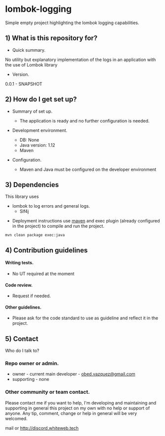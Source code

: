 # lombok-logging
 Simple empty project highlighting the lombok logging capabilities.

## 1) What is this repository for?

* Quick summary.

No utility but explanatory implementation of the logs in an application with the use of Lombok library


* Version.

0.0.1 - SNAPSHOT


## 2) How do I get set up?

* Summary of set up.
  - The application is ready and no further configuration is needed. 

* Development environment.
  - DB:				None
  - Java version: 	1.12
  - Maven

* Configuration.  
  - Maven and Java must be configured on the developer environment

## 3) Dependencies
This library uses
- lombok to log errors and general logs.
    - Slf4j


* Deployment instructions
  use [maven](https://spring.io/guides/gs/maven/) and exec plugin (already configured in the project) to compile and run the project.
```
mvn clean package exec:java
```

## 4) Contribution guidelines ###

#### Writing tests.
 - No UT required at the moment

#### Code review.
 - Request if needed.

#### Other guidelines.
 - Please ask for the code standard to use as guideline and reflect it in the project.

## 5) Contact
Who do I talk to?
### Repo owner or admin.

- owner 		- current main developer - obed.vazquez@gmail.com
- supporting 	- none

### Other community or team contact.

Please contact me if you want to help, I'm developing and maintaining and supporting in general this project on my own with no help or support of anyone.
Any tip, comment, change or help in general will be very welcomed.

mail or http://discord.whiteweb.tech



